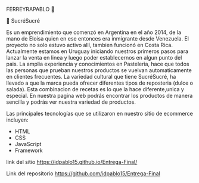 FERREYRAPABLO 🚀

🧁 SucréSucré 

Es un emprendimiento que comenzó en Argentina en el año 2014, de la mano de Eloisa quien en ese entonces era inmigrante desde Venezuela. El proyecto no solo estuvo activo allí, tambien funcionó en Costa Rica. Actualmente estamos en Uruguay iniciando nuestros primeros pasos para lanzar la venta en linea y luego poder establecernos en algun punto del pais.
La amplia experiencia y conocimientos en Pasteleria, hace que todos las personas que prueban nuestros productos se vuelvan automaticamente en clientes frecuentes. 
La variedad cultural que tiene SucréSucré, ha llevado a que la marca pueda ofrecer diferentes tipos de reposteria (dulce o salada). Esta combinacion de recetas es lo que la hace diferente,unica y especial.
En nuestra pagina web podrás encontrar los productos de manera sencilla y podrás ver nuestra variedad de productos.

Las principales tecnologías que se utilizaron en nuestro sitio de ecommerce incluyen: 

- HTML
- CSS 
- JavaScript 
- Framework


link del sitio   https://idpablo15.github.io/Entrega-Final/

Link del repositorio   https://github.com/idpablo15/Entrega-Final


